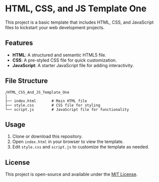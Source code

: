 # HTML, CSS, and JS Template One

This project is a basic template that includes HTML, CSS, and JavaScript files to kickstart your web development projects.

## Features

- **HTML**: A structured and semantic HTML5 file.
- **CSS**: A pre-styled CSS file for quick customization.
- **JavaScript**: A starter JavaScript file for adding interactivity.

## File Structure

```
/HTML_CSS_And_JS_Template_One
│
├── index.html       # Main HTML file
├── style.css        # CSS file for styling
└── script.js        # JavaScript file for functionality
```

## Usage

1. Clone or download this repository.
2. Open `index.html` in your browser to view the template.
3. Edit `style.css` and `script.js` to customize the template as needed.

## License

This project is open-source and available under the [MIT License](LICENSE).